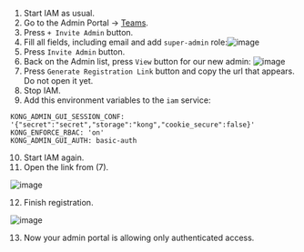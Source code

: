 
1. Start IAM as usual.
2. Go to the Admin Portal -> [Teams](http://localhost:8002/teams/#admins).
3. Press `+ Invite Admin` button.
4. Fill all fields, including email and add `super-admin` role:![image](https://user-images.githubusercontent.com/5127457/158452175-7aaada69-2960-4eb4-b21f-847b69586609.png)
5. Press `Invite Admin` button.
6. Back on the Admin list, press `View` button for our new admin: ![image](https://user-images.githubusercontent.com/5127457/158452310-827f9a99-86b1-46d6-b902-98bedd817e1d.png)
7. Press `Generate Registration Link` button and copy the url that appears. Do not open it yet.
8. Stop IAM.
9. Add this environment variables to the `iam` service:

```
KONG_ADMIN_GUI_SESSION_CONF: '{"secret":"secret","storage":"kong","cookie_secure":false}'
KONG_ENFORCE_RBAC: 'on'
KONG_ADMIN_GUI_AUTH: basic-auth
```

10. Start IAM again.
11. Open the link from (7).
 
![image](https://user-images.githubusercontent.com/5127457/158452981-f3f7d466-9067-4861-af33-d2493887a3ba.png)

12. Finish registration. 

![image](https://user-images.githubusercontent.com/5127457/158453035-2a524f22-9503-477c-98db-1cf07c4f7586.png)

13. Now your admin portal is allowing only authenticated access.
